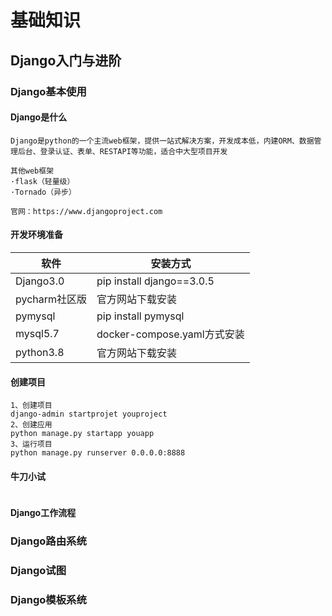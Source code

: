 # 基础知识

## Django入门与进阶
### Django基本使用
#### Django是什么
```text
Django是python的一个主流web框架，提供一站式解决方案，开发成本低，内建ORM、数据管理后台、登录认证、表单、RESTAPI等功能，适合中大型项目开发

其他web框架
·flask（轻量级）
·Tornado（异步）

官网：https://www.djangoproject.com
```

#### 开发环境准备

| 软件         | 安装方式                      |
|------------|---------------------------|
| Django3.0  | pip install django==3.0.5 |
| pycharm社区版 | 官方网站下载安装                  |
| pymysql    | pip install pymysql       |
| mysql5.7   | docker-compose.yaml方式安装   |
| python3.8  | 官方网站下载安装                  |

#### 创建项目
```text
1、创建项目
django-admin startprojet youproject
2、创建应用
python manage.py startapp youapp
3、运行项目
python manage.py runserver 0.0.0.0:8888
```

#### 牛刀小试
```text

```

#### Django工作流程


### Django路由系统


### Django试图



### Django模板系统












